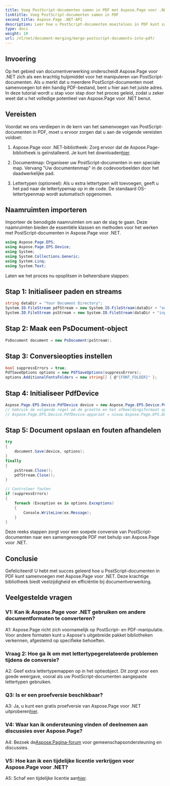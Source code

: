 ```yaml
---
title: Voeg PostScript-documenten samen in PDF met Aspose.Page voor .NET
linktitle: Voeg PostScript-documenten samen in PDF
second_title: Aspose.Page .NET-API
description: Leer hoe u PostScript-documenten moeiteloos in PDF kunt samenvoegen met Aspose.Page voor .NET. Verbeter uw documentverwerkingsmogelijkheden met deze stapsgewijze handleiding.
type: docs
weight: 10
url: /nl/net/document-merging/merge-postscript-documents-into-pdf/
---
```

## Invoering

Op het gebied van documentverwerking onderscheidt Aspose.Page voor .NET zich als een krachtig hulpmiddel voor het manipuleren van PostScript-documenten. Als u merkt dat u meerdere PostScript-documenten moet samenvoegen tot één handig PDF-bestand, bent u hier aan het juiste adres. In deze tutorial wordt u stap voor stap door het proces geleid, zodat u zeker weet dat u het volledige potentieel van Aspose.Page voor .NET benut.

## Vereisten

Voordat we ons verdiepen in de kern van het samenvoegen van PostScript-documenten in PDF, moet u ervoor zorgen dat u aan de volgende vereisten voldoet:

1.  Aspose.Page voor .NET-bibliotheek: Zorg ervoor dat de Aspose.Page-bibliotheek is geïnstalleerd. Je kunt het downloaden[hier](https://releases.aspose.com/page/net/).

2. Documentmap: Organiseer uw PostScript-documenten in een speciale map. Vervang "Uw documentenmap" in de codevoorbeelden door het daadwerkelijke pad.

3. Lettertypen (optioneel): Als u extra lettertypen wilt toevoegen, geeft u het pad naar de lettertypemap op in de code. De standaard OS-lettertypenmap wordt automatisch opgenomen.

## Naamruimten importeren

Importeer de benodigde naamruimten om aan de slag te gaan. Deze naamruimten bieden de essentiële klassen en methoden voor het werken met PostScript-documenten in Aspose.Page voor .NET.

```csharp
using Aspose.Page.EPS;
using Aspose.Page.EPS.Device;
using System;
using System.Collections.Generic;
using System.Linq;
using System.Text;
```

Laten we het proces nu opsplitsen in beheersbare stappen:

## Stap 1: Initialiseer paden en streams

```csharp
string dataDir = "Your Document Directory";
System.IO.FileStream pdfStream = new System.IO.FileStream(dataDir + "outputPDF_out.pdf", System.IO.FileMode.Create, System.IO.FileAccess.Write);
System.IO.FileStream psStream = new System.IO.FileStream(dataDir + "input.ps", System.IO.FileMode.Open, System.IO.FileAccess.Read);
```

## Stap 2: Maak een PsDocument-object

```csharp
PsDocument document = new PsDocument(psStream);
```

## Stap 3: Conversieopties instellen

```csharp
bool suppressErrors = true;
PdfSaveOptions options = new PdfSaveOptions(suppressErrors);
options.AdditionalFontsFolders = new string[] { @"{FONT_FOLDER}" };
```

## Stap 4: Initialiseer PdfDevice

```csharp
Aspose.Page.EPS.Device.PdfDevice device = new Aspose.Page.EPS.Device.PdfDevice(pdfStream);
// Gebruik de volgende regel om de grootte en het afbeeldingsformaat op te geven (optioneel)
// Aspose.Page.EPS.Device.PdfDevice-apparaat = nieuw Aspose.Page.EPS.Device.PdfDevice (pdfStream, nieuw System.Drawing.Size (595, 842));
```

## Stap 5: Document opslaan en fouten afhandelen

```csharp
try
{
    document.Save(device, options);
}
finally
{
    psStream.Close();
    pdfStream.Close();
}

// Controleer fouten
if (suppressErrors)
{
    foreach (Exception ex in options.Exceptions)
    {
        Console.WriteLine(ex.Message);
    }
}
```

Deze reeks stappen zorgt voor een soepele conversie van PostScript-documenten naar een samengevoegde PDF met behulp van Aspose.Page voor .NET.

## Conclusie

Gefeliciteerd! U hebt met succes geleerd hoe u PostScript-documenten in PDF kunt samenvoegen met Aspose.Page voor .NET. Deze krachtige bibliotheek biedt veelzijdigheid en efficiëntie bij documentverwerking.

## Veelgestelde vragen

### V1: Kan ik Aspose.Page voor .NET gebruiken om andere documentformaten te converteren?

A1: Aspose.Page richt zich voornamelijk op PostScript- en PDF-manipulatie. Voor andere formaten kunt u Aspose's uitgebreide pakket bibliotheken verkennen, afgestemd op specifieke behoeften.

### Vraag 2: Hoe ga ik om met lettertypegerelateerde problemen tijdens de conversie?

A2: Geef extra lettertypemappen op in het optieobject. Dit zorgt voor een goede weergave, vooral als uw PostScript-documenten aangepaste lettertypen gebruiken.

### Q3: Is er een proefversie beschikbaar?

 A3: Ja, u kunt een gratis proefversie van Aspose.Page voor .NET uitproberen[hier](https://releases.aspose.com/).

### V4: Waar kan ik ondersteuning vinden of deelnemen aan discussies over Aspose.Page?

 A4: Bezoek de[Aspose.Pagina-forum](https://forum.aspose.com/c/page/39) voor gemeenschapsondersteuning en discussies.

### V5: Hoe kan ik een tijdelijke licentie verkrijgen voor Aspose.Page voor .NET?

 A5: Schaf een tijdelijke licentie aan[hier](https://purchase.aspose.com/temporary-license/).